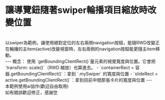# 讓導覽鈕隨著swiper輪播項目縮放時改變位置
<br>
以swiper為範例，讓使用絕對定位的左右兩側navigation按鈕，能隨RWD改變正在輪播的主item(active)改變視窗時，左右兩側的navigation按鈕能更隨主item移動。
<br>
---
概念：
使用 `getBoundingClientRect()`量元素的視覺寬度與位置。它會把 `transform: scale()`（RWD 縮放）也算進去。
- `containerRect = 容器.getBoundingClientRect()`：拿到 `.mySwiper` 的寬度與位置
- `slideRect = active.getBoundingClientRect()`：拿到目前中間那張卡片的寬度與位置
---




<br>
本範例使用ai協作(歡迎自由取用)<br>
如有錯誤歡迎修正，感謝您
